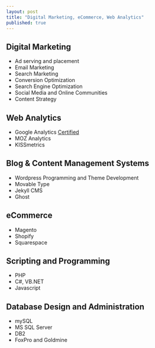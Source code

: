 ```yaml
---
layout: post
title: "Digital Marketing, eCommerce, Web Analytics"
published: true
---
```


<h2>Digital Marketing</h2>
<ul>
<li>Ad serving and placement</li>
<li>Email Marketing</li>
<li>Search Marketing</li>
<li>Conversion Optimization</li>
<li>Search Engine Optimization</li>
<li>Social Media and Online Communities</li>
<li>Content Strategy</li>
</ul>

<h2>Web Analytics</h2>
<ul>
<li>Google Analytics <a href="https://lh3.googleusercontent.com/-9VWH3biborc/U7Gei6fcxuI/AAAAAAAACvk/Ml55lykqGKM/w704-h545-no/donmakovineyGAIQ.png" target="_blank">Certified</a></li>
<li>MOZ Analytics</li>
<li>KISSmetrics</li>
</ul>


<h2>Blog & Content Management Systems</h2>
<ul>
<li>Wordpress Programming and Theme Development</li>
<li>Movable Type</li>
<li>Jekyll CMS</li>
<li>Ghost</li>
</ul>

<h2>eCommerce</h2>
<ul>
<li>Magento</li>
<li>Shopify</li>
<li>Squarespace</li>
</ul>

<h2>Scripting and Programming</h2>
<ul>
<li>PHP</li>
<li>C#, VB.NET</li>
<li>Javascript</li>
</ul>

<h2>Database Design and Administration</h2>
<ul>
<li>mySQL</li>
<li>MS SQL Server</li>
<li>DB2</li>
<li>FoxPro and Goldmine</li>
</ul>

<!--
![_config.yml]({{ site.baseurl }}/images/config.png)
-->
